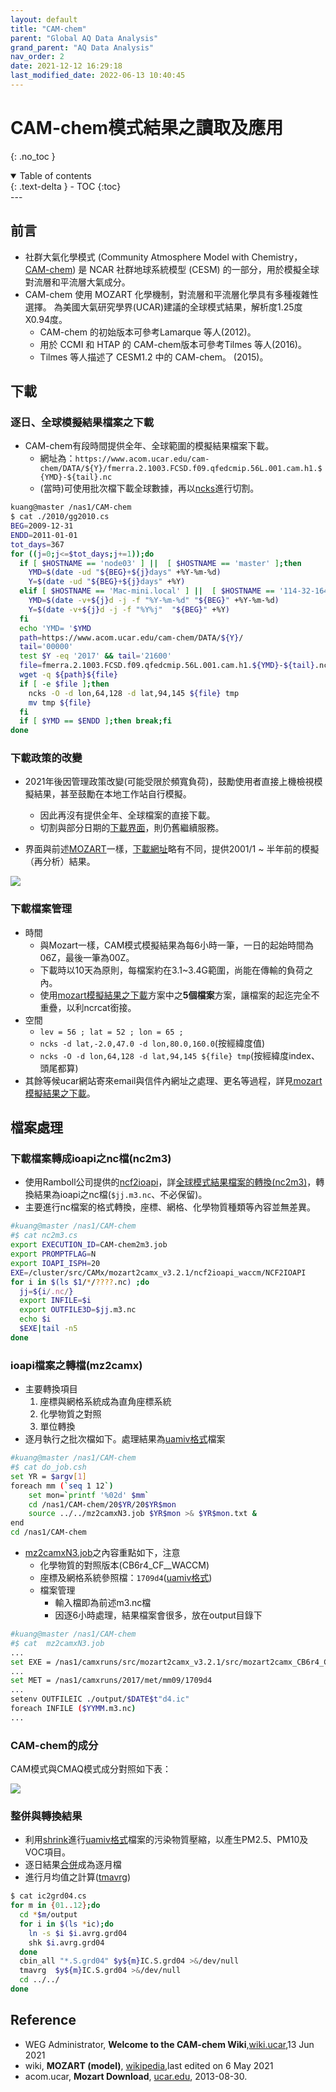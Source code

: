 ```yaml
---
layout: default
title: "CAM-chem"
parent: "Global AQ Data Analysis"
grand_parent: "AQ Data Analysis"
nav_order: 2
date: 2021-12-12 16:29:18              
last_modified_date: 2022-06-13 10:40:45
---
```


# CAM-chem模式結果之讀取及應用
{: .no_toc }

<details open markdown="block">
  <summary>
    Table of contents
  </summary>
  {: .text-delta }
- TOC
{:toc}
</details>
---

## 前言
- 社群大氣化學模式 (Community Atmosphere Model with Chemistry， [CAM-chem][CAM-chem]) 是 NCAR 社群地球系統模型 (CESM) 的一部分，用於模擬全球對流層和平流層大氣成分。 
- CAM-chem 使用 MOZART 化學機制，對流層和平流層化學具有多種複雜性選擇。 為美國大氣研究學界(UCAR)建議的全球模式結果，解析度1.25度X0.94度。 
  - CAM-chem 的初始版本可參考Lamarque 等人(2012)。 
  - 用於 CCMI 和 HTAP 的 CAM-chem版本可參考Tilmes 等人(2016)。
  - Tilmes 等人描述了 CESM1.2 中的 CAM-chem。 (2015)。

[CAM-chem]: <https://wiki.ucar.edu/display/camchem/Home> "The Community Atmosphere Model with Chemistry (CAM-chem) is a component of the NCAR Community Earth System Model (CESM) and is used for simulations of global tropospheric and stratospheric atmospheric composition."

## 下載
### 逐日、全球模擬結果檔案之下載
- CAM-chem有段時間提供全年、全球範圍的模擬結果檔案下載。
  - 網址為：`https://www.acom.ucar.edu/cam-chem/DATA/${Y}/fmerra.2.1003.FCSD.f09.qfedcmip.56L.001.cam.h1.${YMD}-${tail}.nc` 
  - (當時)可使用批次檔下載全球數據，再以[ncks](https://sinotec2.github.io/Focus-on-Air-Quality/utilities/netCDF/ncks/)進行切割。

```bash
kuang@master /nas1/CAM-chem
$ cat ./2010/gg2010.cs
BEG=2009-12-31
ENDD=2011-01-01
tot_days=367
for ((j=0;j<=$tot_days;j+=1));do
  if [ $HOSTNAME == 'node03' ] ||  [ $HOSTNAME == 'master' ];then
    YMD=$(date -ud "${BEG}+${j}days" +%Y-%m-%d)
    Y=$(date -ud "${BEG}+${j}days" +%Y)
  elif [ $HOSTNAME == 'Mac-mini.local' ] ||  [ $HOSTNAME == '114-32-164-198.HINET-IP.hinet.net' ];then
    YMD=$(date -v+${j}d -j -f "%Y-%m-%d" "${BEG}" +%Y-%m-%d)
    Y=$(date -v+${j}d -j -f "%Y%j"  "${BEG}" +%Y)
  fi
  echo 'YMD= '$YMD
  path=https://www.acom.ucar.edu/cam-chem/DATA/${Y}/
  tail='00000'
  test $Y -eq '2017' && tail='21600'
  file=fmerra.2.1003.FCSD.f09.qfedcmip.56L.001.cam.h1.${YMD}-${tail}.nc
  wget -q ${path}${file}
  if [ -e $file ];then
    ncks -O -d lon,64,128 -d lat,94,145 ${file} tmp
    mv tmp ${file}
  fi
  if [ $YMD == $ENDD ];then break;fi
done
```
### 下載政策的改變
- 2021年後因管理政策改變(可能受限於頻寬負荷)，鼓勵使用者直接上機檢視模擬結果，甚至鼓勵在本地工作站自行模擬。
  - 因此再沒有提供全年、全球檔案的直接下載。
  - 切割與部分日期的[下載界面](https://www.acom.ucar.edu/cam-chem/cam-chem.shtml)，則仍舊繼續服務。  

- 界面與前述[MOZART](https://sinotec2.github.io/Focus-on-Air-Quality/AQana/GAQuality/MOZART/)一樣，[下載網址](https://www.acom.ucar.edu/cam-chem/cam-chem.shtml)略有不同，提供2001/1 ~ 半年前的模擬（再分析）結果。

![](https://github.com/sinotec2/Focus-on-Air-Quality/raw/main/assets/images/cam-chem_download.png)

### 下載檔案管理
- 時間
  - 與Mozart一樣，CAM模式模擬結果為每6小時一筆，一日的起始時間為06Z，最後一筆為00Z。
  - 下載時以10天為原則，每檔案約在3.1~3.4G範圍，尚能在傳輸的負荷之內。
  - 使用[mozart模擬結果之下載](https://sinotec2.github.io/Focus-on-Air-Quality/AQana/GAQuality/NCAR_ACOM/MOZART/#mozart模擬結果之下載)方案中之**5個檔案**方案，讓檔案的起迄完全不重疊，以利ncrcat銜接。
- 空間
  - `lev = 56 ; lat = 52 ; lon = 65 ;`
  - `ncks -d lat,-2.0,47.0 -d lon,80.0,160.0`(按經緯度值)
  - `ncks -O -d lon,64,128 -d lat,94,145 ${file} tmp`(按經緯度index、頭尾都算)
- 其餘等候ucar網站寄來email與信件內網址之處理、更名等過程，詳見[mozart模擬結果之下載](https://sinotec2.github.io/Focus-on-Air-Quality/AQana/GAQuality/NCAR_ACOM/MOZART/#mozart模擬結果之下載)。

## 檔案處理
### 下載檔案轉成ioapi之nc檔(nc2m3)
- 使用Ramboll公司提供的[ncf2ioapi](https://camx-wp.azurewebsites.net/getmedia/mozart2camx.6apr22.tgz)，詳[全球模式結果檔案的轉換(nc2m3)](https://sinotec2.github.io/Focus-on-Air-Quality/AQana/GAQuality/NCAR_ACOM/ncf2ioapi/)，轉換結果為ioapi之nc檔(`$jj.m3.nc`、不必保留)。 
- 主要進行nc檔案的格式轉換，座標、網格、化學物質種類等內容並無差異。

```bash
#kuang@master /nas1/CAM-chem
#$ cat nc2m3.cs
export EXECUTION_ID=CAM-chem2m3.job
export PROMPTFLAG=N
export IOAPI_ISPH=20
EXE=/cluster/src/CAMx/mozart2camx_v3.2.1/ncf2ioapi_waccm/NCF2IOAPI
for i in $(ls $1/*/????.nc) ;do
  jj=${i/.nc/}
  export INFILE=$i
  export OUTFILE3D=$jj.m3.nc
  echo $i
  $EXE|tail -n5
done
```
### ioapi檔案之轉檔(mz2camx)
- 主要轉換項目
  1. 座標與網格系統成為直角座標系統
  2. 化學物質之對照
  3. 單位轉換
- 逐月執行之批次檔如下。處理結果為[uamiv格式](https://github.com/sinotec2/camxruns/wiki/CAMx(UAM)的檔案格式)檔案

```bash
#kuang@master /nas1/CAM-chem
#$ cat do_job.csh
set YR = $argv[1]
foreach mm (`seq 1 12`)
    set mon=`printf '%02d' $mm`
    cd /nas1/CAM-chem/20$YR/20$YR$mon
    source ../../mz2camxN3.job $YR$mon >& $YR$mon.txt &
end
cd /nas1/CAM-chem
```
- [mz2camxN3.job](https://github.com/sinotec2/Focus-on-Air-Quality/tree/main/AQana/GAQuality/NCAR_ACOM/mz2camxN3.job)之內容重點如下，注意
  - 化學物質的對照版本(CB6r4_CF__WACCM)
  - 座標及網格系統參照檔：`1709d4`([uamiv格式](https://github.com/sinotec2/camxruns/wiki/CAMx(UAM)的檔案格式))
  - 檔案管理
    - 輸入檔即為前述m3.nc檔
    - 因逐6小時處理，結果檔案會很多，放在output目錄下

```bash
#kuang@master /nas1/CAM-chem
#$ cat  mz2camxN3.job
...
set EXE = /nas1/camxruns/src/mozart2camx_v3.2.1/src/mozart2camx_CB6r4_CF__WACCM
...
set MET = /nas1/camxruns/2017/met/mm09/1709d4
...
setenv OUTFILEIC ./output/$DATE$t"d4.ic"
foreach INFILE ($YYMM.m3.nc)
...
```

### CAM-chem的成分
CAM模式與CMAQ模式成分對照如下表：

![](https://github.com/sinotec2/Focus-on-Air-Quality/raw/main/assets/images/CAM-chemSpec.png)

### 整併與轉換結果
- 利用[shrink](https://sinotec2.github.io/Focus-on-Air-Quality/CAMx/PostProcess/shrink)進行[uamiv格式](https://github.com/sinotec2/camxruns/wiki/CAMx(UAM)的檔案格式)檔案的污染物質壓縮，以產生PM2.5、PM10及VOC項目。
- 逐日結果[合併][cbin]成為逐月檔
- 進行月均值之計算([tmavrg](https://github.com/sinotec2/CAMx_utility/wiki/tmavrg))

```bash
$ cat ic2grd04.cs
for m in {01..12};do 
  cd *$m/output
  for i in $(ls *ic);do 
    ln -s $i $i.avrg.grd04
    shk $i.avrg.grd04
  done
  cbin_all "*.S.grd04" $y${m}IC.S.grd04 >&/dev/null
  tmavrg  $y${m}IC.S.grd04 >&/dev/null
  cd ../../
done
```
[cbin]: <https://github.com/sinotec2/CAMx_utility/wiki/cbin_avrg(cn)> "cbin_all 為傳統uamiv檔案的連接程式，功能與ncrcat之基本功能相同，詳見 https://github.com/sinotec2/CAMx_utility/blob/master/cbin_avrg.par.f"

## Reference
- WEG Administrator, **Welcome to the CAM-chem Wiki**,[wiki.ucar](https://wiki.ucar.edu/display/camchem/Home),13 Jun 2021
- wiki, **MOZART (model)**, [wikipedia](https://en.wikipedia.org/wiki/MOZART_(model)),last edited on 6 May 2021
- acom.ucar, **Mozart Download**, [ucar.edu](http://www.acom.ucar.edu/wrf-chem/mozart.shtml), 2013-08-30.
